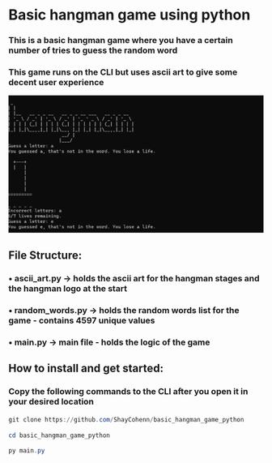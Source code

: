 # Basic hangman game using python
### This is a basic hangman game where you have a certain number of tries to guess the random word
### This game runs on the CLI but uses ascii art to give some decent user experience

<img src="Screenshot.png"/>

## File Structure:
### • ascii_art.py → holds the ascii art for the hangman stages and  the hangman logo at the start
### • random_words.py → holds the random words list for the game - contains 4597 unique values
### • main.py → main file - holds the logic of the game

## How to install and get started:
### Copy the following commands to the CLI after you open it in your desired location
```powershell
git clone https://github.com/ShayCohenn/basic_hangman_game_python
```
```powershell
cd basic_hangman_game_python
```
```powershell
py main.py
```
